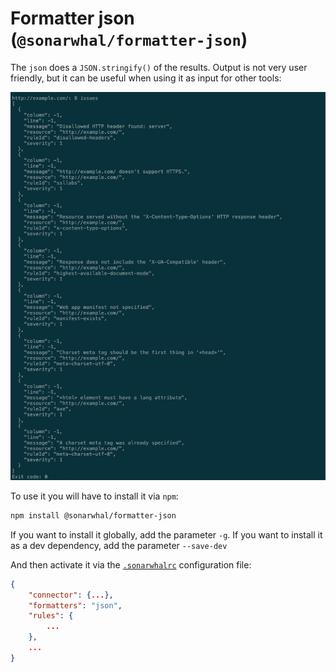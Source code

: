 # Formatter json (`@sonarwhal/formatter-json`)

The `json` does a `JSON.stringify()` of the results. Output is not very user
friendly, but it can be useful when using it as input for other tools:

![Example output for the json formatter](images/json-output.png)

To use it you will have to install it via `npm`:

```bash
npm install @sonarwhal/formatter-json
```

If you want to install it globally, add the parameter `-g`.
If you want to install it as a dev dependency, add the parameter `--save-dev`

And then activate it via the [`.sonarwhalrc`][sonarwhalrc]
configuration file:

```json
{
    "connector": {...},
    "formatters": "json",
    "rules": {
        ...
    },
    ...
}
```

<!-- Link labels: -->

[sonarwhalrc]: https://sonarwhal.com/docs/user-guide/further-configuration/sonarwhalrc-formats/
